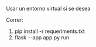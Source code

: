 Usar un entorno virtual si se desea

Correr: 

1. pip install -r requeriments.txt
2. flask --app app.py run
